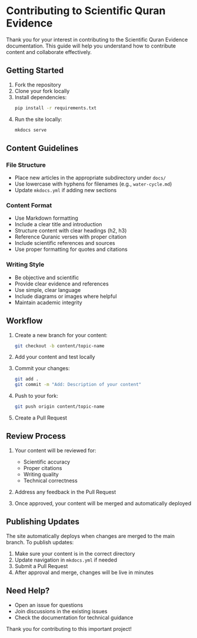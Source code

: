 # Contributing to Scientific Quran Evidence

Thank you for your interest in contributing to the Scientific Quran Evidence documentation. This guide will help you understand how to contribute content and collaborate effectively.

## Getting Started

1. Fork the repository
2. Clone your fork locally
3. Install dependencies:
   ```bash
   pip install -r requirements.txt
   ```
4. Run the site locally:
   ```bash
   mkdocs serve
   ```

## Content Guidelines

### File Structure
- Place new articles in the appropriate subdirectory under `docs/`
- Use lowercase with hyphens for filenames (e.g., `water-cycle.md`)
- Update `mkdocs.yml` if adding new sections

### Content Format
- Use Markdown formatting
- Include a clear title and introduction
- Structure content with clear headings (h2, h3)
- Reference Quranic verses with proper citation
- Include scientific references and sources
- Use proper formatting for quotes and citations

### Writing Style
- Be objective and scientific
- Provide clear evidence and references
- Use simple, clear language
- Include diagrams or images where helpful
- Maintain academic integrity

## Workflow

1. Create a new branch for your content:
   ```bash
   git checkout -b content/topic-name
   ```

2. Add your content and test locally

3. Commit your changes:
   ```bash
   git add .
   git commit -m "Add: Description of your content"
   ```

4. Push to your fork:
   ```bash
   git push origin content/topic-name
   ```

5. Create a Pull Request

## Review Process

1. Your content will be reviewed for:
   - Scientific accuracy
   - Proper citations
   - Writing quality
   - Technical correctness

2. Address any feedback in the Pull Request

3. Once approved, your content will be merged and automatically deployed

## Publishing Updates

The site automatically deploys when changes are merged to the main branch. To publish updates:

1. Make sure your content is in the correct directory
2. Update navigation in `mkdocs.yml` if needed
3. Submit a Pull Request
4. After approval and merge, changes will be live in minutes

## Need Help?

- Open an issue for questions
- Join discussions in the existing issues
- Check the documentation for technical guidance

Thank you for contributing to this important project!

